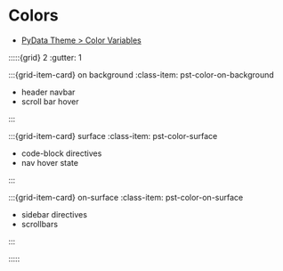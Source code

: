 Colors
======

* [PyData Theme > Color Variables](https://pydata-sphinx-theme.readthedocs.io/en/latest/user_guide/styling.html#color-variables)

:::::{grid} 2
:gutter: 1

:::{grid-item-card} on background
:class-item: pst-color-on-background

* header navbar
* scroll bar hover

:::

:::{grid-item-card} surface
:class-item: pst-color-surface

* code-block directives
* nav hover state

:::

:::{grid-item-card} on-surface
:class-item: pst-color-on-surface

* sidebar directives
* scrollbars

:::

:::::
